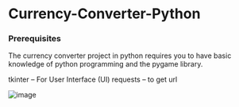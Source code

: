 # Currency-Converter-Python

### Prerequisites
The currency converter project in python requires you to have basic knowledge of python programming and the pygame library.

tkinter – For User Interface (UI)
requests – to get url

![image](https://user-images.githubusercontent.com/20369800/98454094-9f7c7480-2186-11eb-82c6-2b984d207425.png)
